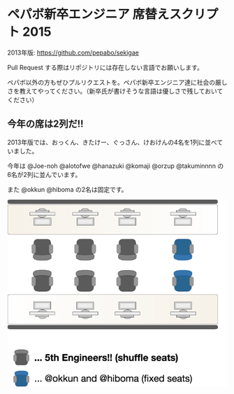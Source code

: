 ペパボ新卒エンジニア 席替えスクリプト 2015
===

2013年版: https://github.com/pepabo/sekigae

Pull Request する際はリポジトリには存在しない言語でお願いします。

ペパボ以外の方もぜひプルリクエストを。ペパボ新卒エンジニア達に社会の厳しさを教えてやってください。（新卒氏が書けそうな言語は優しさで残しておいてください）

今年の席は2列だ!!
---

2013年版では、おっくん、きたけー、ぐっさん、けおけんの4名を1列に並べていました。

今年は @Joe-noh @alotofwe @hanazuki @komaji @orzup @takuminnnn の6名が2列に並んでいます。

また @okkun @hiboma の2名は固定です。

![席](seats.png)
